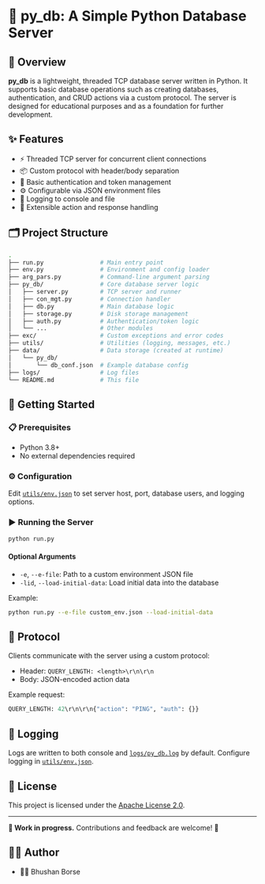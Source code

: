 # 🐍 py_db: A Simple Python Database Server

## 🚀 Overview

**py_db** is a lightweight, threaded TCP database server written in Python. It supports basic database operations such as creating databases, authentication, and CRUD actions via a custom protocol. The server is designed for educational purposes and as a foundation for further development.

## ✨ Features

- ⚡ Threaded TCP server for concurrent client connections
- 📦 Custom protocol with header/body separation
- 🔐 Basic authentication and token management
- ⚙️ Configurable via JSON environment files
- 📝 Logging to console and file
- 🧩 Extensible action and response handling

## 🗂️ Project Structure

```sh
.
├── run.py                # Main entry point
├── env.py                # Environment and config loader
├── arg_pars.py           # Command-line argument parsing
├── py_db/                # Core database server logic
│   ├── server.py         # TCP server and runner
│   ├── con_mgt.py        # Connection handler
│   ├── db.py             # Main database logic
│   ├── storage.py        # Disk storage management
│   ├── auth.py           # Authentication/token logic
│   └── ...               # Other modules
├── exc/                  # Custom exceptions and error codes
├── utils/                # Utilities (logging, messages, etc.)
├── data/                 # Data storage (created at runtime)
│   └── py_db/
│       └── db_conf.json  # Example database config
├── logs/                 # Log files
└── README.md             # This file
```

## 🏁 Getting Started

### 📋 Prerequisites

- Python 3.8+
- No external dependencies required

### ⚙️ Configuration

Edit [`utils/env.json`](utils/env.json) to set server host, port, database users, and logging options.

### ▶️ Running the Server

```sh
python run.py
```

#### Optional Arguments

- `-e`, `--e-file`: Path to a custom environment JSON file
- `-lid`, `--load-initial-data`: Load initial data into the database

Example:

```sh
python run.py --e-file custom_env.json --load-initial-data
```

## 📡 Protocol

Clients communicate with the server using a custom protocol:

- Header: `QUERY_LENGTH: <length>\r\n\r\n`
- Body: JSON-encoded action data

Example request:

```proto
QUERY_LENGTH: 42\r\n\r\n{"action": "PING", "auth": {}}
```

## 📑 Logging

Logs are written to both console and [`logs/py_db.log`](logs/py_db.log) by default. Configure logging in [`utils/env.json`](utils/env.json).

## 📄 License

This project is licensed under the [Apache License 2.0](LICENSE).

---

**🚧 Work in progress.** Contributions and feedback are welcome! 🙌

## 👨‍💻 Author

- 🧑‍💻 Bhushan Borse

